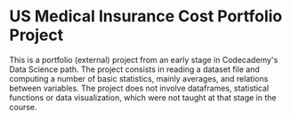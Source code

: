 # US Medical Insurance Cost Portfolio Project

This is a portfolio (external) project from an early stage in Codecademy's Data Science path.
The project consists in reading a dataset file and computing a number of basic statistics, mainly averages, and relations between variables.
The project does not involve dataframes, statistical functions or data visualization, which were not taught at that stage in the course.
